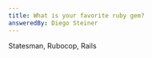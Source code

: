 ```yaml
---
title: What is your favorite ruby gem?
answeredBy: Diego Steiner
---
```


Statesman, Rubocop, Rails
